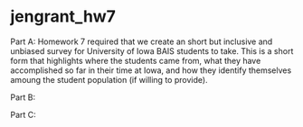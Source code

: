 # jengrant_hw7

Part A: Homework 7 required that we create an short but inclusive and unbiased survey for University of Iowa BAIS students to take. This is a short form that highlights where the students came from, what they have accomplished so far in their time at Iowa, and how they identify themselves amoung the student population (if willing to provide). 

Part B:


Part C:


 
